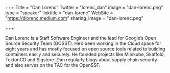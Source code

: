 +++
Title = "Dan Lorenc"
Twitter = "lorenc_dan"
image = "dan-lorenc.png"
type = "speaker"
linktitle = "dan-lorenc"
WebSite = "https://dlorenc.medium.com"
sharing_image = "dan-lorenc.png"

+++

Dan Lorenc is a Staff Software Engineer and the lead for Google’s Open Source Security Team (GOSST). He’s been working in the Cloud space for eight years and has mostly focused on open source tools related to building containers easily and securely. He founded projects like Minikube, Skaffold, TektonCD and Sigstore. Dan regularly blogs about supply chain security and also serves on the TAC for the OpenSSF.